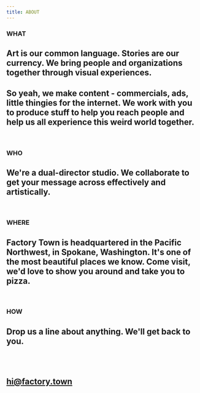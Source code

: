 ```yaml
---
title: ABOUT
---
```


### WHAT

## Art is our common language. Stories are our currency. We bring people and organizations together through visual experiences.

## So yeah, we make content - commercials, ads, little thingies for the internet. We work with you to produce stuff to help you reach people and help us all experience this weird world together.

<BR>

### WHO

## We're a dual-director studio. We collaborate to get your message across effectively and artistically.

<BR>

### WHERE

## Factory Town is headquartered in the Pacific Northwest, in Spokane, Washington. It's one of the most beautiful places we know. Come visit, we'd love to show you around and take you to pizza.

<BR>

### HOW

## Drop us a line about anything. We'll get back to you.

<BR>
<BR>

## <a href="mailto:hi@factory.town" target="_new" class="js-no-ajax">hi@factory.town</a>
